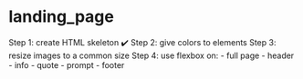 # landing_page

Step 1: create HTML skeleton ✔️
Step 2: give colors to elements
Step 3: resize images to a common size
Step 4: use flexbox on:
    - full page
    - header
    - info
    - quote
    - prompt
    - footer